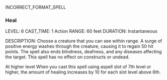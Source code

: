 INCORRECT_FORMAT_SPELL
### Heal
LEVEL: 6
CAST_TIME: 1 Action
RANGE: 60 feet
DURATION: Instantaneous

DESCRIPTION:
Choose a creature that you can see within range. A surge of positive energy washes through the creature, causing it to regain 50 hit points. The spell also ends blindness, deafness, and any diseases affecting the target. This spell has no effect on constructs or undead. 

At higher level
When you cast this spell using aspell slot of 7th level or higher, the amount of healing increases by 10 for each slot level above 6th.
